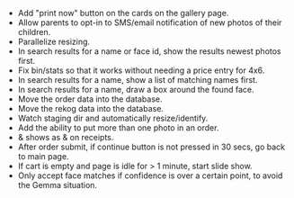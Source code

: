  * Add "print now" button on the cards on the gallery page.
 * Allow parents to opt-in to SMS/email notification of new photos of their children.
 * Parallelize resizing.
 * In search results for a name or face id, show the results newest photos first.
 * Fix bin/stats so that it works without needing a price entry for 4x6.
 * In search results for a name, show a list of matching names first.
 * In search results for a name, draw a box around the found face.
 * Move the order data into the database.
 * Move the rekog data into the database.
 * Watch staging dir and automatically resize/identify.
 * Add the ability to put more than one photo in an order.
 * & shows as &amp; on receipts.
 * After order submit, if continue button is not pressed in 30 secs, go back to main page.
 * If cart is empty and page is idle for > 1 minute, start slide show.
 * Only accept face matches if confidence is over a certain point, to avoid the Gemma situation.
